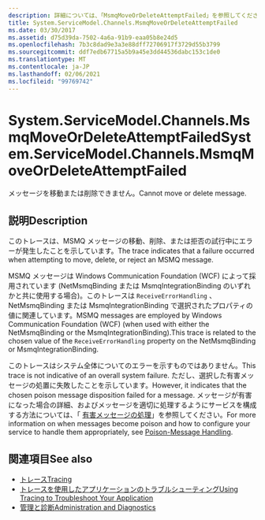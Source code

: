 ```yaml
---
description: 詳細については、「MsmqMoveOrDeleteAttemptFailed」を参照してください。
title: System.ServiceModel.Channels.MsmqMoveOrDeleteAttemptFailed
ms.date: 03/30/2017
ms.assetid: d75d39da-7502-4a6a-91b9-eaa05b8e24d5
ms.openlocfilehash: 7b3c8dad9e3a3e88dff72706917f3729d55b3799
ms.sourcegitcommit: ddf7edb67715a5b9a45e3dd44536dabc153c1de0
ms.translationtype: MT
ms.contentlocale: ja-JP
ms.lasthandoff: 02/06/2021
ms.locfileid: "99769742"
---
```

# <a name="systemservicemodelchannelsmsmqmoveordeleteattemptfailed"></a><span data-ttu-id="9fdc8-103">System.ServiceModel.Channels.MsmqMoveOrDeleteAttemptFailed</span><span class="sxs-lookup"><span data-stu-id="9fdc8-103">System.ServiceModel.Channels.MsmqMoveOrDeleteAttemptFailed</span></span>

<span data-ttu-id="9fdc8-104">メッセージを移動または削除できません。</span><span class="sxs-lookup"><span data-stu-id="9fdc8-104">Cannot move or delete message.</span></span>  
  
## <a name="description"></a><span data-ttu-id="9fdc8-105">説明</span><span class="sxs-lookup"><span data-stu-id="9fdc8-105">Description</span></span>  

 <span data-ttu-id="9fdc8-106">このトレースは、MSMQ メッセージの移動、削除、または拒否の試行中にエラーが発生したことを示しています。</span><span class="sxs-lookup"><span data-stu-id="9fdc8-106">The trace indicates that a failure occurred when attempting to move, delete, or reject an MSMQ message.</span></span>  
  
 <span data-ttu-id="9fdc8-107">MSMQ メッセージは Windows Communication Foundation (WCF) によって採用されています (NetMsmqBinding または MsmqIntegrationBinding のいずれかと共に使用する場合)。このトレースは `ReceiveErrorHandling` 、NetMsmqBinding または MsmqIntegrationBinding で選択されたプロパティの値に関連しています。</span><span class="sxs-lookup"><span data-stu-id="9fdc8-107">MSMQ messages are employed by Windows Communication Foundation (WCF) (when used with either the NetMsmqBinding or the MsmqIntegrationBinding).This trace is related to the chosen value of the `ReceiveErrorHandling` property on the NetMsmqBinding or MsmqIntegrationBinding.</span></span>  
  
 <span data-ttu-id="9fdc8-108">このトレースはシステム全体についてのエラーを示すものではありません。</span><span class="sxs-lookup"><span data-stu-id="9fdc8-108">This trace is not indicative of an overall system failure.</span></span> <span data-ttu-id="9fdc8-109">ただし、選択した有害メッセージの処置に失敗したことを示しています。</span><span class="sxs-lookup"><span data-stu-id="9fdc8-109">However, it indicates that the chosen poison message disposition failed for a message.</span></span> <span data-ttu-id="9fdc8-110">メッセージが有害になった場合の詳細、およびメッセージを適切に処理するようにサービスを構成する方法については、「 [有害メッセージの処理](../../feature-details/poison-message-handling.md)」を参照してください。</span><span class="sxs-lookup"><span data-stu-id="9fdc8-110">For more information on when messages become poison and how to configure your service to handle them appropriately, see [Poison-Message Handling](../../feature-details/poison-message-handling.md).</span></span>  
  
## <a name="see-also"></a><span data-ttu-id="9fdc8-111">関連項目</span><span class="sxs-lookup"><span data-stu-id="9fdc8-111">See also</span></span>

- [<span data-ttu-id="9fdc8-112">トレース</span><span class="sxs-lookup"><span data-stu-id="9fdc8-112">Tracing</span></span>](index.md)
- [<span data-ttu-id="9fdc8-113">トレースを使用したアプリケーションのトラブルシューティング</span><span class="sxs-lookup"><span data-stu-id="9fdc8-113">Using Tracing to Troubleshoot Your Application</span></span>](using-tracing-to-troubleshoot-your-application.md)
- [<span data-ttu-id="9fdc8-114">管理と診断</span><span class="sxs-lookup"><span data-stu-id="9fdc8-114">Administration and Diagnostics</span></span>](../index.md)
